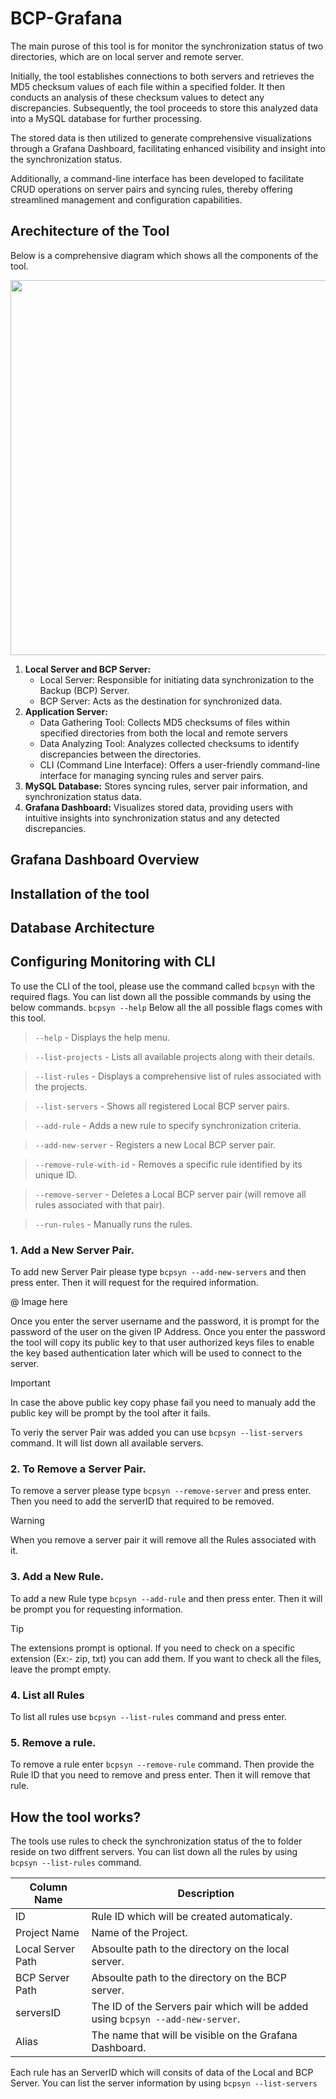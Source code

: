 # BCP-Grafana

The main purose of this tool is for monitor the synchronization status of two directories, which are on local server and remote server.

Initially, the tool establishes connections to both servers and retrieves the MD5 checksum values of each file within a specified folder. It then conducts an analysis of these checksum values to detect any discrepancies. Subsequently, the tool proceeds to store this analyzed data into a MySQL database for further processing.

The stored data is then utilized to generate comprehensive visualizations through a Grafana Dashboard, facilitating enhanced visibility and insight into the synchronization status.

Additionally, a command-line interface has been developed to facilitate CRUD operations on server pairs and syncing rules, thereby offering streamlined management and configuration capabilities.

## Arechitecture of the Tool

Below is a comprehensive diagram which shows all the components of the tool.

<img src="https://github.com/PasinduBhagya/BCP-Grafana/assets/63937160/4e2a7c8f-9137-4e29-9b7d-8e68d2db936a" width="600">

1. **Local Server and BCP Server:**
    - Local Server: Responsible for initiating data synchronization to the Backup (BCP) Server.
    - BCP Server: Acts as the destination for synchronized data.
2. **Application Server:**
    - Data Gathering Tool: Collects MD5 checksums of files within specified directories from both the local and remote servers
    - Data Analyzing Tool: Analyzes collected checksums to identify discrepancies between the directories.
    - CLI (Command Line Interface): Offers a user-friendly command-line interface for managing syncing rules and server pairs.
3. **MySQL Database:** Stores syncing rules, server pair information, and synchronization status data.
4. **Grafana Dashboard:** Visualizes stored data, providing users with intuitive insights into synchronization status and any detected discrepancies.


## Grafana Dashboard Overview

## Installation of the tool

## Database Architecture

## Configuring Monitoring with CLI

To use the CLI of the tool, please use the command called `bcpsyn` with the required flags. You can list down all the possible commands by using the below commands. 
`bcpsyn --help`
Below all the all possible flags comes with this tool.
>`--help` - Displays the help menu.

> `--list-projects` - Lists all available projects along with their details.

> `--list-rules` - Displays a comprehensive list of rules associated with the projects.

> `--list-servers` - Shows all registered Local BCP server pairs.

> `--add-rule` - Adds a new rule to specify synchronization criteria.

> `--add-new-server` - Registers a new Local BCP server pair.

> `--remove-rule-with-id` - Removes a specific rule identified by its unique ID.

> `--remove-server` - Deletes a Local BCP server pair (will remove all rules associated with that pair).

> `--run-rules` - Manually runs the rules.

### 1. Add a New Server Pair.
To add  new Server Pair please type `bcpsyn --add-new-servers` and then press enter. Then it will request for the required information. 

@ Image here

Once you enter the server username and the password, it is prompt for the password of the user on the given IP Address. Once you enter the password the tool will copy its public key to that user authorized keys files to enable the key based authentication later which will be used to connect to the server.
> [!IMPORTANT]
> In case the above public key copy phase fail you need to manualy add the public key will be prompt by the tool after it fails.

To veriy the server Pair was added you can use `bcpsyn --list-servers` command. It will list down all available servers.
### 2. To Remove a Server Pair.
To remove a server please type `bcpsyn --remove-server` and press enter. Then you need to add the serverID that required to be removed. 

> [!WARNING]
> When you remove a server pair it will remove all the Rules associated with it.

### 3. Add a New Rule.
To add a new Rule type `bcpsyn --add-rule` and then press enter. Then it will be prompt you for requesting information. 

> [!TIP]
> The extensions prompt is optional. If you need to check on a specific extension (Ex:- zip, txt) you can add them. If you want to check all the files, leave the prompt empty.

### 4. List all Rules

To list all rules use `bcpsyn --list-rules` command and press enter. 

### 5. Remove a rule.
To remove a rule enter `bcpsyn --remove-rule` command. Then provide the Rule ID that you need to remove and press enter. Then it will remove that rule.



## How the tool works?
The tools use rules to check the synchronization status of the to folder reside on two diffrent servers. You can list down all the rules by using `bcpsyn --list-rules` command.

Column Name  | Description
------------- | -------------
ID  | Rule ID which will be created automaticaly.
Project Name  | Name of the Project.
Local Server Path  | Absoulte path to the directory on the local server. 
BCP Server Path  | Absoulte path to the directory on the BCP server. 
serversID | The ID of the Servers pair which will be added using `bcpsyn --add-new-server`.
Alias  | The name that will be visible on the Grafana Dashboard.

Each rule has an ServerID which will consits of data of the Local and BCP Server. You can list the server information by using `bcpsyn --list-servers`


